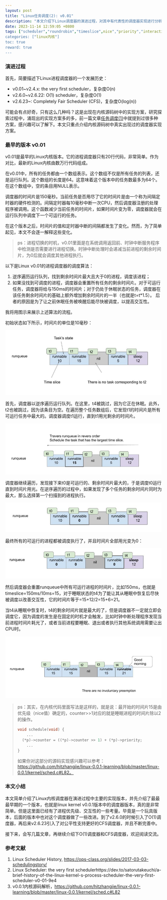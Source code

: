 ```yaml
---
layout: post
title: "Linux任务调度(2): v0.01"
description: "本文介绍下Linux调度器的演进过程，对其中有代表性的调度器实现进行分析总结。作为任务调度器系列文集中的一篇，本文重点介绍最早的内核版本v0.01中的调度器实现。"
date: 2023-11-14 12:59:05 +0800
tags: ["scheduler","roundrobin","timeslice",nice","priority","interactivity"]
categories: ["linux内核"]
toc: true
reward: true
---
```

### 演进过程

首先，简要描述下Linux进程调度器的一个发展历史：

- v0.01~v2.4.x: the very first scheduler，复杂度O(n)
- v2.6.0~v2.6.22: O(1) scheduler，复杂度O(1)
- v2.6.23~: Completely Fair Scheduler (CFS)，复杂度O(log(n))

可能会有点好奇，只有这么几种吗？这是出现在内核源码树中的实现方案，研究探索过程中，涌现出的实现方案多的多，前一篇文章[任务调度(1)](https://www.hitzhangjie.pro/blog/%E4%BB%BB%E5%8A%A1%E8%B0%83%E5%BA%A61/)中就提到过很多种方案，感兴趣可以了解下。本文只重点介绍内核源码树中真实出现过的调度器实现方案。

### 最早的版本 v0.01

v0.01是最早的Linux内核版本。它的进程调度器只有20行代码，非常简单。作为对比，最新的Linux内核由数万行代码组成。

在v0.01中，所有的任务都由一个数组表示。这个数组不仅是所有任务的列表，还是运行队列。这个数组的长度是64。这意味着这个版本中的任务数最多为64个。在这个数组中，空的条目用NULL表示。

调度器的时间片是150毫秒。当前任务是否用尽了它的时间片是由一个称为间隔定时器的硬件检测的。间隔定时器每10毫秒中断一次CPU，然后调度器注册的处理程序被调用。这个函数减少当前任务的时间片，如果时间片变为零，调度器就会在运行队列中调度下一个可运行的任务。

在这个版本之后，时间片的值和定时器中断的间隔都发生了变化。然而，为了简单起见，本文不会逐一解释这些变化。

> ps：进程切换的时机，v0.01里面是在系统调用返回前、时钟中断服务程序中检测是否需要进行进程切换。时钟中断处理时会递减当前进程的剩余时间片，为0后就会调度其他进程执行。

以下是Linux v0.01的进程调度器的调度算法：

1. 逆序遍历运行队列，找到剩余时间片最大且大于0的进程，调度该进程；
2. 如果没找到可调度的进程，调度器会重置所有任务的剩余时间片。对于可运行任务，调度器将给与150ms的时间片；对于仍处于休眠状态的任务，调度器在该任务剩余时间片的基础上额外增加剩余时间片的一半（也就是t=t*1.5）。
   后者的原因是为了让之前休眠任务被唤醒后能尽快被调度，以提高交互性。

我将用图示来展示上述算法的流程。

初始状态如下所示，时间片的单位是10毫秒：

![v0.01调度器](assets/%E4%BB%BB%E5%8A%A1%E8%B0%83%E5%BA%A6(2)/39l2yzdrkvgdykg9ignt.jpg)

首先，调度器以逆序遍历运行队列。在这里，t4被跳过，因为它正在休眠。此外，t2也被跳过，因为该条目为空。在遍历整个任务数组后，它发现t1的时间片是所有可运行任务中最大的。调度器调度t1运行，直到t1用光剩余的时间片。

![v0.01调度器](assets/%E4%BB%BB%E5%8A%A1%E8%B0%83%E5%BA%A6(2)/ub0tl2b5ag2mkd2ly0jn.jpg)

调度器继续遍历，发现接下来t0是可运行的、剩余时间片最大的，于是调度t0运行直到时间片用光。在逆序遍历的过程中，如果发现了多个任务的剩余时间片同时为最大，那么选择第一个扫描到的进程执行。

![v0.01调度器](assets/%E4%BB%BB%E5%8A%A1%E8%B0%83%E5%BA%A6(2)/27mn1sqp4bqt057c5yyd.jpg)

最终所有的可运行的进程都被调度执行了，并且时间片全部用光变为0：

![v0.01调度器](assets/%E4%BB%BB%E5%8A%A1%E8%B0%83%E5%BA%A6(2)/cfic3t305b71oeu7g5l9.jpg)

然后调度器会重置runqueue中所有可运行进程的时间片，比如150ms，也就是timeslice=150ms/10ms=15，对于睡眠状态的t4为了能让其从睡眠中恢复后尽快被调度以改善交互性，它的时间片等于=15+12/2=15+6=21。

当t4从睡眠中恢复时，t4的剩余时间片就是最大的了，但是调度器不一定就立即会调度它，因为调度的发生是在固定的时机才会触发，比如时钟中断处理程序发现当前进程时间片耗光了，或者当前进程要睡眠、退出或者执行其他系统调用需要让出CPU时。

![v0.01调度器](assets/%E4%BB%BB%E5%8A%A1%E8%B0%83%E5%BA%A6(2)/ycklab6r65i02ct8672j.jpg)

> ps：其实，在内核代码里面写法是这样的，就是说：最开始的时间片15是由优先级（nice值）确定的，counter>>1对应的就是睡眠进程的时间片除以2的操作。
>
> ```c
> void schedule(void) {
>     ...
> 	(*p)->counter = ((*p)->counter >> 1) + (*p)->priority;
>     ...
> }
> ```
>
> 如果你对这部分的源码实现感兴趣可以参考：https://github.com/hitzhangjie/linux-0.0.1-learning/blob/master/linux-0.0.1/kernel/sched.c#L82。

### 本文小结

本文简单介绍了Linux内核调度器在演进过程中主要的实现版本，并先介绍了最最最早期的一个版本，也就是linux kernel v0.0.1版本中的调度器版本，真的是非常简单。但是这里面已经有了进程优先级、交互性的一些考量。毕竟是一个玩具版本，后面的版本中也对这个调度器做了一些改进。到了v2.6.0的时候引入了O(1)调度器，再后来v2.6.23引入了对公平性支持更好的CFS调度器，并且不断完善中。

接下来，会写几篇文章，再继续介绍下O(1)调度器和CFS调度器，欢迎阅读交流。

### 参考文献

1. Linux Scheduler History, https://ops-class.org/slides/2017-03-03-schedulingstory/
2. Linux Scheduler: the very first schedulerhttps://dev.to/satorutakeuchi/a-brief-history-of-the-linux-kernel-s-process-scheduler-the-very-first-scheduler-v0-01-9e4
3. v0.0.1内核源码解析，https://github.com/hitzhangjie/linux-0.0.1-learning/blob/master/linux-0.0.1/kernel/sched.c#L82
